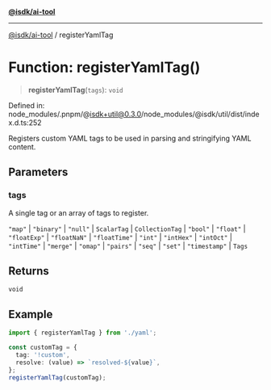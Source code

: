 [**@isdk/ai-tool**](../README.md)

***

[@isdk/ai-tool](../globals.md) / registerYamlTag

# Function: registerYamlTag()

> **registerYamlTag**(`tags`): `void`

Defined in: node\_modules/.pnpm/@isdk+util@0.3.0/node\_modules/@isdk/util/dist/index.d.ts:252

Registers custom YAML tags to be used in parsing and stringifying YAML content.

## Parameters

### tags

A single tag or an array of tags to register.

`"map"` | `"binary"` | `"null"` | `ScalarTag` | `CollectionTag` | `"bool"` | `"float"` | `"floatExp"` | `"floatNaN"` | `"floatTime"` | `"int"` | `"intHex"` | `"intOct"` | `"intTime"` | `"merge"` | `"omap"` | `"pairs"` | `"seq"` | `"set"` | `"timestamp"` | `Tags`

## Returns

`void`

## Example

```typescript
import { registerYamlTag } from './yaml';

const customTag = {
  tag: '!custom',
  resolve: (value) => `resolved-${value}`,
};
registerYamlTag(customTag);
```
